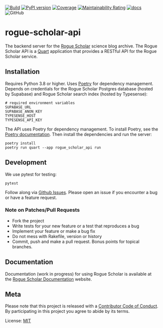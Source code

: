 [![Build](https://github.com/front-matter/rogue-scholar-api/actions/workflows/build.yml/badge.svg)](https://github.com/front-matter/rogue-scholar-api/actions/workflows/build.yml)
[![PyPI version](https://img.shields.io/pypi/v/rogue-scholar-api.svg)](https://pypi.org/project/rogue-scholar-api/)
[![Coverage](https://sonarcloud.io/api/project_badges/measure?project=front-matter_rogue-scholar-api&metric=coverage)](https://sonarcloud.io/summary/new_code?id=front-matter_rogue-scholar-api)
[![Maintainability Rating](https://sonarcloud.io/api/project_badges/measure?project=front-matter_rogue-scholar-api&metric=sqale_rating)](https://sonarcloud.io/summary/new_code?id=front-matter_rogue-scholar-api)
[![docs](https://img.shields.io/badge/docs-passing-blue)](https://docs.rogue-scholar.org)
![GitHub](https://img.shields.io/github/license/front-matter/rogue-scholar-api?logo=MIT)

# rogue-scholar-api

The backend server for the [Rogue Scholar](https://rogue-scholar.org) science blog archive. The Rogue Scholar API is a [Quart](https://pgjones.gitlab.io/quart/) application that provides a RESTful API for the Rogue Scholar service.

## Installation

Requires Python 3.8 or higher. Uses [Poetry](https://python-poetry.org/) for dependency management. Depends on credentials for the Rogue Scholar Postgres database (hosted by Supabase) and Rogue Scholar search index (hosted by Typesense):

```
# required environment variables
SUPABASE_URL
SUPABASE_ANON_KEY
TYPESENSE_HOST
TYPESENSE_API_KEY
```

The API uses Poetry for dependency management. To install Poetry, see the [Poetry documentation](https://python-poetry.org/docs/#installation). Then install the dependencies and run the server:

```
poetry install
poetry run quart --app rogue_scholar_api run
```

## Development

We use pytest for testing:

```
pytest
```

Follow along via [Github Issues](https://github.com/front-matter/rogue-scholar-api/issues). Please open an issue if you encounter a bug or have a feature request.

### Note on Patches/Pull Requests

- Fork the project
- Write tests for your new feature or a test that reproduces a bug
- Implement your feature or make a bug fix
- Do not mess with Rakefile, version or history
- Commit, push and make a pull request. Bonus points for topical branches.

## Documentation

Documentation (work in progress) for using Rogue Scholar is available at the [Rogue Scholar Documentation](https://docs.rogue-scholar.org/) website.

## Meta

Please note that this project is released with a [Contributor Code of Conduct](https://github.com/front-matter/rogue-scholar-api/blob/main/CODE_OF_CONDUCT.md). By participating in this project you agree to abide by its terms.  

License: [MIT](https://github.com/front-matter/rogue-scholar-api/blob/main/LICENSE)
